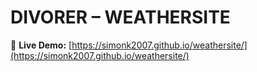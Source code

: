 # DIVORER – WEATHERSITE  
🔗 **Live Demo:** [https://simonk2007.github.io/weathersite/](https://simonk2007.github.io/weathersite/)  